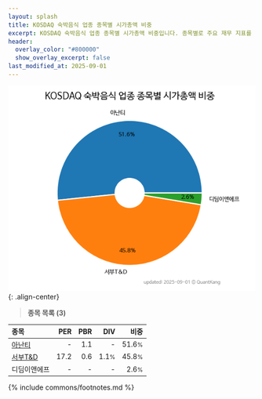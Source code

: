 ```yaml
---
layout: splash
title: KOSDAQ 숙박음식 업종 종목별 시가총액 비중
excerpt: KOSDAQ 숙박음식 업종 종목별 시가총액 비중입니다. 종목별로 주요 재무 지표를 함께 표시합니다.
header:
  overlay_color: "#800000"
  show_overlay_excerpt: false
last_modified_at: 2025-09-01
---
```



![KOSDAQ 숙박음식 업종 종목별 시가총액 비중](/stats/sector/images/kosdaq_업종_숙박음식_종목.png){: .align-center}


> **종목 목록 (3)**<a id="list"></a>

| **종목** | **PER** | **PBR** | **DIV** | **비중** |
| :------- | ------: | ------: | ------: | -------: |
| [아난티](/025980/) | - | 1.1 | - | 51.6<small>%</small> |
| [서부T&D](/006730/) | 17.2 | 0.6 | 1.1<small>%</small> | 45.8<small>%</small> |
| 디딤이앤에프 | - | - | - | 2.6<small>%</small> |

{% include commons/footnotes.md %}